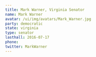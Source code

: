 ```yaml
---
title: Mark Warner, Virginia Senator
name: Mark Warner
avatar: /ui/img/avatars/Mark_Warner.jpg
party: democratic
state: virginia
type: senator
lasthall: 2016-07-17
phone: 
twitter: MarkWarner
---
```

